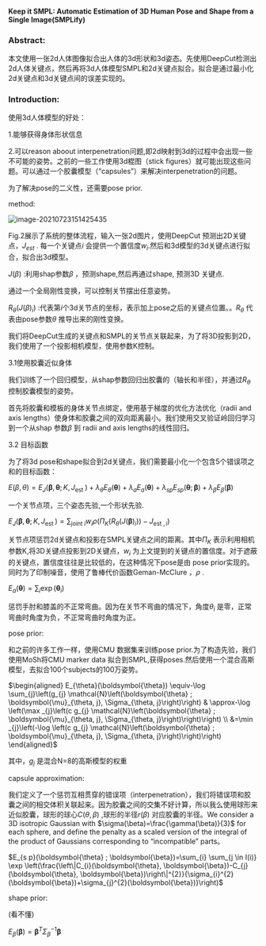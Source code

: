 #### Keep it SMPL: Automatic Estimation of 3D Human Pose and Shape from a Single Image(SMPLify)

### Abstract:

本文使用一张2d人体图像拟合出人体的3d形状和3d姿态。先使用DeepCut检测出2d人体关键点，然后再将3d人体模型SMPL和2d关键点拟合。拟合是通过最小化2d关键点和3d关键点间的误差实现的。

### Introduction:

使用3d人体模型的好处：

1.能够获得身体形状信息

2.可以reason aboout interpenetration问题,即2d映射到3d的过程中会出现一些不可能的姿势。之前的一些工作使用3d棍图（stick figures）就可能出现这些问题。可以通过一个胶囊模型（“capsules”）来解决interpenetration的问题。

为了解决pose的二义性，还需要pose prior.



method:

![image-20210723151425435](https://xy-cloud-images.oss-cn-shanghai.aliyuncs.com/img/image-20210723151425435.png)

Fig.2展示了系统的整体流程，输入一张2d图片，使用DeepCut 预测出2D关键点，$J_{est}$ . 每一个关键点$i$ 会提供一个置信度$w_i$.然后和3d模型的3d关键点进行拟合，拟合出3d模型。



$J(\beta)$ :利用shap参数$\beta$ ，预测shape,然后再通过shape, 预测3D 关键点.

通过一个全局刚性变换，可以控制关节摆出任意姿势。

$R_\theta(J(\beta)_i)$ :代表第$i$个3d关节点的坐标，表示加上pose之后的关键点位置。。$R_\theta$ 代表由pose参数$\theta$ 推导出来的刚性变换。

我们将DeepCut生成的关键点和SMPL的关节点关联起来，为了将3D投影到2D，我们使用了一个投影相机模型，使用参数K控制。

3.1使用胶囊近似身体

我们训练了一个回归模型，从shap参数回归出胶囊的（轴长和半径），并通过$R_\theta$ 控制胶囊模型的姿势。

首先将胶囊和模板的身体关节点绑定，使用基于梯度的优化方法优化（radii and axis lengths）使身体和胶囊之间的双向距离最小。我们使用交叉验证岭回归学习到一个从shap 参数$\beta$ 到 radii and axis lengths的线性回归。 

3.2 目标函数

为了将3d pose和shape拟合到2d关键点，我们需要最小化一个包含5个错误项之和的目标函数：

$E(\beta,\theta)=E_{J}\left(\boldsymbol{\beta}, \boldsymbol{\theta} ; K, J_{\text {est }}\right)+\lambda_{\theta} E_{\theta}(\boldsymbol{\theta})+\lambda_{a} E_{a}(\boldsymbol{\theta})+\lambda_{s p} E_{s p}(\boldsymbol{\theta} ; \boldsymbol{\beta})+\lambda_{\beta} E_{\beta}(\boldsymbol{\beta})$

一个关节点项，三个姿态先验,一个形状先验.

$E_{J}\left(\boldsymbol{\beta}, \boldsymbol{\theta} ; K, J_{\text {est }}\right)=\sum_{\text {joint } i} w_{i} \rho\left(\Pi_{K}\left(R_{\theta}\left(J(\boldsymbol{\beta})_{i}\right)\right)-J_{\text {est }, i}\right)$ 

关节点项惩罚2d关键点和投影在SMPL关键点之间的距离。其中$\Pi_{K}$ 表示利用相机参数K,将3D关键点投影到2D关键点，$w_i$ 为上文提到的关键点的置信度。对于遮蔽的关键点，置信度往往是比较低的，在这种情况下pose是由 pose prior实现的。同时为了印制噪音，使用了鲁棒代价函数Geman-McClure ，$\rho$ .

$E_{a}(\boldsymbol{\theta})=\sum_{i} \exp \left(\boldsymbol{\theta}_{i}\right)$ 

 惩罚手肘和膝盖的不正常弯曲。因为在关节不弯曲的情况下，角度$\theta_i$ 是零，正常弯曲时角度为负，不正常弯曲时角度为正。

pose prior:

和之前的许多工作一样，使用CMU 数据集来训练pose prior.为了构造先验，我们使用MoSh将CMU marker data 拟合到SMPL,获得poses.然后使用一个混合高斯模型，去拟合100个subjects的100万姿势。

$\begin{aligned}
E_{\theta}(\boldsymbol{\theta}) \equiv-\log \sum_{j}\left(g_{j} \mathcal{N}\left(\boldsymbol{\theta} ; \boldsymbol{\mu}_{\theta, j}, \Sigma_{\theta, j}\right)\right) & \approx-\log \left(\max _{j}\left(c g_{j} \mathcal{N}\left(\boldsymbol{\theta} ; \boldsymbol{\mu}_{\theta, j}, \Sigma_{\theta, j}\right)\right)\right) \\
&=\min _{j}\left(-\log \left(c g_{j} \mathcal{N}\left(\boldsymbol{\theta} ; \boldsymbol{\mu}_{\theta, j}, \Sigma_{\theta, j}\right)\right)\right)
\end{aligned}$

其中，$g_j$ 是混合N=8的高斯模型的权重

capsule approximation:

我们定义了一个惩罚互相贯穿的错误项（interpenetration），我们将错误项和胶囊之间的相交体积关联起来。因为胶囊之间的交集不好计算，所以我么使用球形来近似胶囊，球形的球心$C(\theta,\beta)$ ,球形的半径$r(\beta)$ 对应胶囊的半径。We consider a 3D isotropic Gaussian with $\sigma(\beta)=\frac{\gamma(\beta)}{3}$ for each sphere, and define the penalty as a scaled version of the integral of the product of Gaussians corresponding to “incompatible” parts。

$E_{s p}(\boldsymbol{\theta} ; \boldsymbol{\beta})=\sum_{i} \sum_{j \in I(i)} \exp \left(\frac{\left\|C_{i}(\boldsymbol{\theta}, \boldsymbol{\beta})-C_{j}(\boldsymbol{\theta}, \boldsymbol{\beta})\right\|^{2}}{\sigma_{i}^{2}(\boldsymbol{\beta})+\sigma_{j}^{2}(\boldsymbol{\beta})}\right)$

shape prior:

(看不懂)

$E_{\beta}(\boldsymbol{\beta})=\boldsymbol{\beta}^{T} \Sigma_{\beta}^{-1} \boldsymbol{\beta}$

